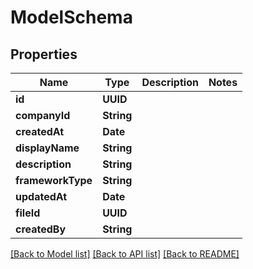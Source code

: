 # ModelSchema

## Properties
Name | Type | Description | Notes
------------ | ------------- | ------------- | -------------
**id** | **UUID** |  | 
**companyId** | **String** |  | 
**createdAt** | **Date** |  | 
**displayName** | **String** |  | 
**description** | **String** |  | 
**frameworkType** | **String** |  | 
**updatedAt** | **Date** |  | 
**fileId** | **UUID** |  | 
**createdBy** | **String** |  | 

[[Back to Model list]](../README.md#documentation-for-models) [[Back to API list]](../README.md#documentation-for-api-endpoints) [[Back to README]](../README.md)


